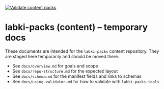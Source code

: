 [![Validate content packs](https://github.com/Aharoni-Lab/labki-base-packs/workflows/Validate%20content%20packs/badge.svg)](https://github.com/Aharoni-Lab/labki-base-packs/actions/workflows/validate.yml)

# labki-packs (content) – temporary docs

These documents are intended for the `labki-packs` content repository. They are staged here temporarily and should be moved there.

- See `docs/overview.md` for goals and scope
- See `docs/repo-structure.md` for the expected layout
- See `docs/schema.md` for the manifest fields and links to schemas
- See `docs/using-validator.md` for how to validate with `labki-packs-tools`
